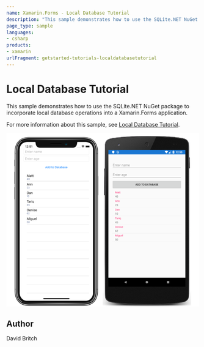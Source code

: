 ```yaml
---
name: Xamarin.Forms - Local Database Tutorial
description: "This sample demonstrates how to use the SQLite.NET NuGet package to incorporate local database operations into a Xamarin.Forms application #getstarted"
page_type: sample
languages:
- csharp
products:
- xamarin
urlFragment: getstarted-tutorials-localdatabasetutorial
---
```

# Local Database Tutorial

This sample demonstrates how to use the SQLite.NET NuGet package to incorporate local database operations into a Xamarin.Forms application.

For more information about this sample, see [Local Database Tutorial](https://docs.microsoft.com/xamarin/get-started/tutorials/local-database/).

![Local Database Tutorial application screenshot](Screenshots/01All.png "Local Database Tutorial application screenshot")

## Author

David Britch

